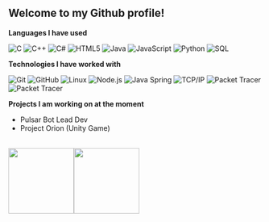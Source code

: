 ## Welcome to my Github profile!

**Languages I have used**

![C](https://img.shields.io/badge/-C-000000?style=flat&logo=C)
![C++](https://img.shields.io/badge/-C++-000000?style=flat&logo=C%2B%2B&logoColor=00599C)
![C#](https://img.shields.io/badge/-Csharp-000000?style=flat&logo=Csharp)
![HTML5](https://img.shields.io/badge/-HTML5-000000?style=flat&logo=HTML5)
![Java](https://img.shields.io/badge/-Java-000000?style=flat&logo=Java&logoColor=007396)
![JavaScript](https://img.shields.io/badge/-JavaScript-000000?style=flat&logo=javascript)
![Python](https://img.shields.io/badge/-Python-000000?style=flat&logo=python)
![SQL](https://img.shields.io/badge/-SQL-000000?style=flat&logo=MySQL)

**Technologies I have worked with**

![Git](https://img.shields.io/badge/-Git-000000?style=flat&logo=git&logoColor=F05032)
![GitHub](https://img.shields.io/badge/-GitHub-000000?style=flat&logo=github&logoColor=FFFFFF)
![Linux](https://img.shields.io/badge/-Linux-000000?style=flat&logo=linux&logoColor=FCC624)
![Node.js](https://img.shields.io/badge/-Node.js-000000?style=flat&logo=node.js&logoColor=339933)
![Java Spring](https://img.shields.io/badge/-Android_Studio-000000?style=flat&logo=androidstudio&logoColor=6DB33F)
![TCP/IP](https://img.shields.io/badge/-TCP/IP-000000?style=flat&logo=cisco&logoColor=white)
![Packet Tracer](https://img.shields.io/badge/-PacketTracer-000000?style=flat&logo=PacketTracer&logoColor=15321)
![Packet Tracer](https://img.shields.io/badge/-Unity_Engine-000000?style=flat&logo=Unity&logoColor=15321)

**Projects I am working on at the moment**

- Pulsar Bot Lead Dev
- Project Orion (Unity Game)

  
<br>
<img align="" height='130px' src="https://github-readme-stats.vercel.app/api?username=xGidor&hide_title=true&show_icons=true&include_all_commits=true&line_height=21&bg_color=0,73FDFF,7A81FF&theme=graywhite" /><img align="" height='130px' src="https://github-readme-stats.vercel.app/api/top-langs/?username=xGidor&hide_title=true&layout=compact&bg_color=0,73FDFF,7A81FF&theme=graywhite" />

